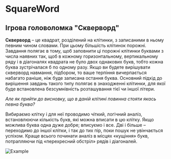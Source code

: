 # SquareWord  
## Ігрова головоломка "Скверворд" ##  
**Скверворд** – це квадрат, розділений на клітинки, з записаними в ньому певним чином словами. При цьому більшість клітинок порожні.  
Завдання полягає в тому, щоб заповнити ці порожні клітинки буквами з числа наявних так, щоб в кожному горизонтальному, вертикальному ряду і в діагоналях квадрата не було двох однакових букв, тобто кожна буква зустрічалася б по одному разу. Якщо ви будете вирішувати скверворд навмання, підбором, то ваше терпіння вичерпається набагато раніше, ніж буде записана остання буква. Основний підхід до вирішення завдань такого типу полягає в знаходженні клітинки, для якої буде встановлена безсумнівність розташування тієї чи іншої літери.  
  
  *Але як прийти до висновку, що в даній клітині повинна стояти якась певна буква?*  
      
Вибираємо клітку і для неї проводимо чіткий, логічний аналіз, встановлюючи кількість букв, які можна вписати в цю клітку. Якщо можлива буква одна дуже добре; вписуємо і все. Дві і більше – переходимо до іншої клітки, і так до тих пір, поки пошук не увінчається успіхом. Краще всього починати аналіз в місцях «кущіння» букв, потрапляючи під «перехресний обстріл» рядів і діагоналей.  

![Example](https://user-images.githubusercontent.com/69078357/114281310-4d49c300-9a46-11eb-910c-91abf95e7b0d.png)
